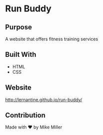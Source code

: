 # Run Buddy

## Purpose
A website that offers fitness training services

## Built With
* HTML
* CSS

## Website
http://lernantine.github.io/run-buddy/

## Contribution
Made with ❤️ by Mike Miller

